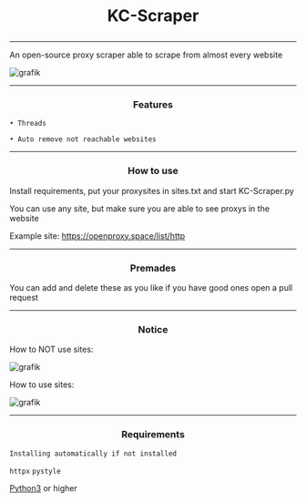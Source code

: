 # <p align="center">KC-Scraper</p>
-----

An open-source proxy scraper able to scrape from almost every website

![grafik](https://user-images.githubusercontent.com/70746714/182049128-e56320de-01cc-4566-acce-c897acb36665.png)

-----
### <p align="center">Features</p>


    • Threads

    • Auto remove not reachable websites


-----
### <p align="center">How to use</p>


Install requirements, put your proxysites in sites.txt and start KC-Scraper.py

You can use any site, but make sure you are able to see proxys in the website

Example site: https://openproxy.space/list/http

-----

### <p align="center">Premades</p>


You can add and delete these as you like if you have good ones open a pull request

-----

### <p align="center">Notice</p>


How to NOT use sites:
 
   ![grafik](https://user-images.githubusercontent.com/70746714/182048403-e5f1445d-6c8b-4928-a3cb-acd4e4b5a84d.png)

How to use sites:

   ![grafik](https://user-images.githubusercontent.com/70746714/182048366-fa0c43ae-df9b-4c3c-bdb4-8b903a0ad7d6.png)
 
-----
### <p align="center">Requirements</p>


`Installing automatically if not installed`

`httpx`
`pystyle`

<a href="https://www.python.org/">Python3</a> or higher


